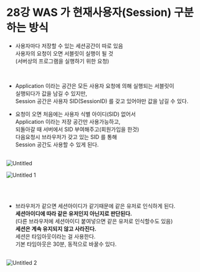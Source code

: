 # 28강 WAS 가 현재사용자(Session) 구분하는 방식

- 사용자마다 저장할 수 있는 세션공간이 따로 있음  
사용자의 요청이 오면  서블릿이 실행이 될 것  
(서버상의 프로그램을 실행하기 위한 요청) 
<br>

- Application 이라는 공간은 모든 사용자 요청에 의해 실행되는 서블릿이  
실행되다가 값을 남길 수 있지만,   
Session 공간은 사용자 SID(SessionID) 를 갖고 있어야만 값을 남길 수 있다.

- 요청이 오면 처음에는 사용자 식별 아이디(SID) 없어서  
Application 이라는 저장 공간만 사용가능하고,  
되돌아갈 때 서버에서 SID 부여해주고(회원가입을 한것)   
다음요청시 브라우저가 갖고 있는 SID 를 통해  
Session 공간도 사용할 수 있게 된다.
<br><br>


![Untitled](https://user-images.githubusercontent.com/89206108/164911404-115a0182-23c2-4847-8c40-362f89b334f8.png)

![Untitled 1](https://user-images.githubusercontent.com/89206108/164911422-325ad929-7686-419c-8749-bbac912505f5.png)

<br><br>

- 브라우저가 같으면 세션아이디가 같기때문에 같은 유저로 인식하게 된다.  
**세션아이디에 따라 같은 유저인지 아닌지로 판단된다.**  
(다른 브라우저에 세션아이디 붙여넣으면 같은 유저로 인식할수도 있음)  
**세션은 계속 유지되지 않고 사라진다.**  
세션은 타임아웃이라는 걸 사용한다.  
기본 타임아웃은 30분, 동적으로 바꿀수 있다.
<br><br>

![Untitled 2](https://user-images.githubusercontent.com/89206108/164911461-69648da2-b7c3-4f48-b436-e29dc2e7b84e.png)
